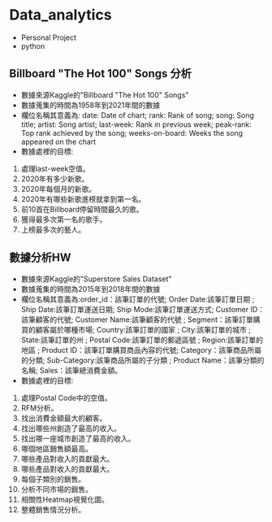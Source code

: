 # Data_analytics
* Personal Project
* python
## Billboard "The Hot 100" Songs 分析
* 數據來源Kaggle的"Billboard "The Hot 100" Songs"
* 數據蒐集的時間為1958年到2021年間的數據
* 欄位名稱其意義為: date: Date of chart; rank: Rank of song; song: Song title; artist: Song artist; last-week: Rank in previous week; peak-rank: Top rank achieved by the song; weeks-on-board: Weeks the song appeared on the chart
* 數據處裡的目標: 
1. 處理last-week空值。
2. 2020年有多少新歌。
3. 2020年每個月的新歌。
4. 2020年有哪些新歌進榜就拿到第一名。
5. 前10首在Billboard停留時間最久的歌。
6. 獲得最多次第一名的歌手。
7. 上榜最多次的藝人。
## 數據分析HW
* 數據來源Kaggle的"Superstore Sales Dataset"
* 數據蒐集的時間為2015年到2018年間的數據
* 欄位名稱其意義為:order_id：該筆訂單的代號; Order Date:該筆訂單日期 ; Ship Date:該筆訂單運送日期; Ship Mode:該筆訂單運送方式; Customer ID：該筆顧客的代號; Customer Name:該筆顧客的代號 ; Segment：該筆訂單購買的顧客屬於哪種市場; Country:該筆訂單的國家 ; City:該筆訂單的城市 ; State:該筆訂單的州 ; Postal Code:該筆訂單的郵遞區號 ; Region:該筆訂單的地區 ; Product ID：該筆訂單購買商品內容的代號; Category：該筆商品所屬的分類; Sub-Category:該筆商品所屬的子分類 ; Product Name：該筆分類的名稱; Sales：該筆總消費金額。
* 數據處裡的目標: 
1. 處理Postal Code中的空值。
2. RFM分析。
3. 找出消費金額最大的顧客。
4. 找出哪些州創造了最高的收入。
5. 找出哪一座城市創造了最高的收入。
6. 哪個地區銷售額最高。
7. 哪些產品對收入的貢獻最大。
8. 哪些產品對收入的貢獻最大。
9. 每個子類別的銷售。
10. 分析不同市場的銷售。
11. 相關性Heatmap視覺化圖。
12. 整體銷售情況分析。
